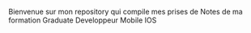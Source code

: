 Bienvenue sur mon repository qui compile mes prises de Notes de ma formation Graduate Developpeur Mobile IOS
